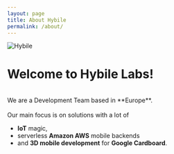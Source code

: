 ```yaml
---
layout: page
title: About Hybile
permalink: /about/
---
```


![Hybile](https://hybile.io/assets/img/HybileLogo.png)

# Welcome to Hybile Labs!

<br/>
We are a Development Team based in **Europe**.
<br/>
<br/>
Our main focus is on solutions with a lot of
<ul>
<li><b>IoT</b> magic,</li>
<li>serverless <b>Amazon AWS</b> mobile backends</li>
<li>and <b>3D mobile development</b> for <b>Google Cardboard</b>.</li>